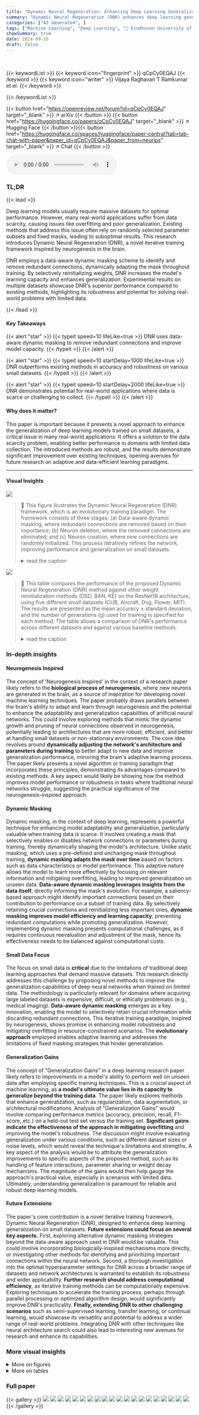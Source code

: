 ```yaml
---
title: "Dynamic Neural Regeneration: Enhancing Deep Learning Generalization on Small Datasets"
summary: "Dynamic Neural Regeneration (DNR) enhances deep learning generalization on small datasets using a data-aware dynamic masking scheme inspired by neurogenesis."
categories: ["AI Generated", ]
tags: ["Machine Learning", "Deep Learning", "🏢 Eindhoven University of Technology",]
showSummary: true
date: 2024-09-26
draft: false
---
```


<br>

{{< keywordList >}}
{{< keyword icon="fingerprint" >}} qCpCy0EQAJ {{< /keyword >}}
{{< keyword icon="writer" >}} Vijaya Raghavan T Ramkumar et el. {{< /keyword >}}
 
{{< /keywordList >}}

{{< button href="https://openreview.net/forum?id=qCpCy0EQAJ" target="_blank" >}}
↗ arXiv
{{< /button >}}
{{< button href="https://huggingface.co/papers/qCpCy0EQAJ" target="_blank" >}}
↗ Hugging Face
{{< /button >}}{{< button href="https://huggingface.co/spaces/huggingface/paper-central?tab=tab-chat-with-paper&paper_id=qCpCy0EQAJ&paper_from=neurips" target="_blank" >}}
↗ Chat
{{< /button >}}




<audio controls>
    <source src="https://ai-paper-reviewer.com/qCpCy0EQAJ/podcast.wav" type="audio/wav">
    Your browser does not support the audio element.
</audio>


### TL;DR


{{< lead >}}

Deep learning models usually require massive datasets for optimal performance. However, many real-world applications suffer from data scarcity, causing issues like overfitting and poor generalization. Existing methods that address this issue often rely on randomly selected parameter subsets and fixed masks, leading to suboptimal results. This research introduces Dynamic Neural Regeneration (DNR), a novel iterative training framework inspired by neurogenesis in the brain. 



DNR employs a data-aware dynamic masking scheme to identify and remove redundant connections, dynamically adapting the mask throughout training. By selectively reinitializing weights, DNR increases the model's learning capacity and enhances generalization. Experimental results on multiple datasets showcase DNR's superior performance compared to existing methods, highlighting its robustness and potential for solving real-world problems with limited data.

{{< /lead >}}


#### Key Takeaways

{{< alert "star" >}}
{{< typeit speed=10 lifeLike=true >}} DNR uses data-aware dynamic masking to remove redundant connections and improve model capacity. {{< /typeit >}}
{{< /alert >}}

{{< alert "star" >}}
{{< typeit speed=10 startDelay=1000 lifeLike=true >}} DNR outperforms existing methods in accuracy and robustness on various small datasets. {{< /typeit >}}
{{< /alert >}}

{{< alert "star" >}}
{{< typeit speed=10 startDelay=2000 lifeLike=true >}} DNR demonstrates potential for real-world applications where data is scarce or challenging to collect. {{< /typeit >}}
{{< /alert >}}

#### Why does it matter?
This paper is important because it presents a novel approach to enhance the generalization of deep learning models trained on small datasets, a critical issue in many real-world applications.  It offers a solution to the data scarcity problem, enabling better performance in domains with limited data collection. The introduced methods are robust, and the results demonstrate significant improvement over existing techniques, opening avenues for future research on adaptive and data-efficient learning paradigms. 

------
#### Visual Insights



![](https://ai-paper-reviewer.com/qCpCy0EQAJ/figures_2_1.jpg)

> 🔼 This figure illustrates the Dynamic Neural Regeneration (DNR) framework, which is an evolutionary training paradigm.  The framework consists of three stages: (a) Data-aware dynamic masking, where redundant connections are removed based on their importance; (b) Neuron deletion, where the removed connections are eliminated; and (c) Neuron creation, where new connections are randomly initialized. This process iteratively refines the network, improving performance and generalization on small datasets.
> <details>
> <summary>read the caption</summary>
> Figure 1: Schematics of proposed Dynamic Neural Regeneration (DNR) framework. Our framework utilizes a data-aware dynamic masking scheme to remove redundant connections and increase the network's capacity for further learning by incorporating random weight reinitialization. Thus, effectively improving the performance and generalization of deep neural networks on small datasets.
> </details>





![](https://ai-paper-reviewer.com/qCpCy0EQAJ/tables_4_1.jpg)

> 🔼 This table compares the performance of the proposed Dynamic Neural Regeneration (DNR) method against other weight reinitialization methods (DSD, BAN, KE) on the ResNet18 architecture, using five different small datasets (CUB, Aircraft, Dog, Flower, MIT).  The results are presented as the mean accuracy ± standard deviation, and the number of generations (g) used for training is specified for each method.  The table allows a comparison of DNR's performance across different datasets and against various baseline methods.
> <details>
> <summary>read the caption</summary>
> Table 1: Compares the results of our method with the other weight reinitialization methods on ResNet18. g in fg indicates the number of generations the model is trained.
> </details>





### In-depth insights


#### Neurogenesis Inspired
The concept of 'Neurogenesis Inspired' in the context of a research paper likely refers to the **biological process of neurogenesis**, where new neurons are generated in the brain, as a source of inspiration for developing novel machine learning techniques.  The paper probably draws parallels between the brain's ability to adapt and learn through neurogenesis and the potential to enhance the adaptability and generalization capabilities of artificial neural networks. This could involve exploring methods that mimic the dynamic growth and pruning of neural connections observed in neurogenesis, potentially leading to architectures that are more robust, efficient, and better at handling small datasets or non-stationary environments. The core idea revolves around **dynamically adjusting the network's architecture and parameters during training** to better adapt to new data and improve generalization performance, mirroring the brain's adaptive learning process.  The paper likely presents a novel algorithm or training paradigm that incorporates these principles, demonstrating its advantages compared to existing methods.  A key aspect would likely be showing how the method improves model performance or robustness in tasks where traditional neural networks struggle, suggesting the practical significance of the neurogenesis-inspired approach.

#### Dynamic Masking
Dynamic masking, in the context of deep learning, represents a powerful technique for enhancing model adaptability and generalization, particularly valuable when training data is scarce.  It involves creating a mask that selectively enables or disables network connections or parameters during training, thereby dynamically shaping the model's architecture. Unlike static masking, which uses a pre-defined and unchanging mask throughout training, **dynamic masking adapts the mask over time** based on factors such as data characteristics or model performance.  This adaptive nature allows the model to learn more effectively by focusing on relevant information and mitigating overfitting, leading to improved generalization on unseen data.  **Data-aware dynamic masking leverages insights from the data itself**, directly informing the mask's evolution. For example, a saliency-based approach might identify important connections based on their contribution to performance on a subset of training data. By selectively retaining crucial connections and reinitializing less important ones, **dynamic masking improves model efficiency and learning capacity**, preventing redundant computations while promoting generalization.  However, implementing dynamic masking presents computational challenges, as it requires continuous reevaluation and adjustment of the mask, hence its effectiveness needs to be balanced against computational costs.

#### Small Data Focus
The focus on small data is **critical** due to the limitations of traditional deep learning approaches that demand massive datasets.  This research directly addresses this challenge by proposing novel methods to improve the generalization capabilities of deep neural networks when trained on limited data.  The methodology is particularly relevant for domains where acquiring large labeled datasets is expensive, difficult, or ethically problematic (e.g., medical imaging).  **Data-aware dynamic masking** emerges as a key innovation, enabling the model to selectively retain crucial information while discarding redundant connections.  This iterative training paradigm, inspired by neurogenesis, shows promise in enhancing model robustness and mitigating overfitting in resource-constrained scenarios.  The **evolutionary approach** employed enables adaptive learning and addresses the limitations of fixed masking strategies that hinder generalization.

#### Generalization Gains
The concept of "Generalization Gains" in a deep learning research paper likely refers to improvements in a model's ability to perform well on unseen data after employing specific training techniques.  This is a crucial aspect of machine learning, as **a model's ultimate value lies in its capacity to generalize beyond the training data**.  The paper likely explores methods that enhance generalization, such as regularization, data augmentation, or architectural modifications.  Analysis of "Generalization Gains" would involve comparing performance metrics (accuracy, precision, recall, F1-score, etc.) on a held-out test set versus the training set.  **Significant gains indicate the effectiveness of the approach in mitigating overfitting** and improving the model's robustness. The discussion might involve evaluating generalization under various conditions, such as different dataset sizes or noise levels, which would reveal the technique's limitations and strengths.  A key aspect of the analysis would be to attribute the generalization improvements to specific aspects of the proposed method, such as its handling of feature interactions, parameter sharing or weight decay mechanisms. The magnitude of the gains would then help gauge the approach's practical value, especially in scenarios with limited data.  Ultimately, understanding generalization is paramount for reliable and robust deep learning models.

#### Future Extensions
The paper's core contribution is a novel iterative training framework, Dynamic Neural Regeneration (DNR), designed to enhance deep learning generalization on small datasets.  **Future extensions could focus on several key aspects.** First, exploring alternative dynamic masking strategies beyond the data-aware approach used in DNR would be valuable.  This could involve incorporating biologically-inspired mechanisms more directly, or investigating other methods for identifying and prioritizing important connections within the neural network.  Second, a thorough investigation into the optimal hyperparameter settings for DNR across a broader range of datasets and network architectures is warranted to establish its robustness and wider applicability.  **Further research should address computational efficiency**, as iterative training methods can be computationally expensive.  Exploring techniques to accelerate the training process, perhaps through parallel processing or optimized algorithm design, would significantly improve DNR's practicality.  **Finally, extending DNR to other challenging scenarios** such as semi-supervised learning, transfer learning, or continual learning, would showcase its versatility and potential to address a wider range of real-world problems.  Integrating DNR with other techniques like neural architecture search could also lead to interesting new avenues for research and enhance its capabilities.


### More visual insights

<details>
<summary>More on figures
</summary>


![](https://ai-paper-reviewer.com/qCpCy0EQAJ/figures_6_1.jpg)

> 🔼 This figure illustrates the Dynamic Neural Regeneration (DNR) framework, which uses a data-aware dynamic masking scheme.  The scheme identifies and removes redundant connections, increasing the network's capacity for learning. This is achieved through random weight reinitialization during an iterative training process, ultimately enhancing the model's performance and generalization capabilities, especially on small datasets. The figure visually depicts the process, showing the evolution of the network across generations, highlighting the dynamic masking and neuron addition/deletion steps.
> <details>
> <summary>read the caption</summary>
> Figure 1: Schematics of proposed Dynamic Neural Regeneration (DNR) framework. Our framework utilizes a data-aware dynamic masking scheme to remove redundant connections and increase the network's capacity for further learning by incorporating random weight reinitialization. Thus, effectively improving the performance and generalization of deep neural networks on small datasets.
> </details>



![](https://ai-paper-reviewer.com/qCpCy0EQAJ/figures_7_1.jpg)

> 🔼 The figure compares the convergence behavior of Dynamic Neural Regeneration (DNR) and vanilla transfer learning using the ResNet18 architecture on the CUB dataset. The x-axis represents the generation number, while the y-axis shows the accuracy.  The plot illustrates that DNR achieves a higher accuracy with fewer generations, indicating faster convergence and potentially better generalization.
> <details>
> <summary>read the caption</summary>
> Figure 3: Convergence behavior: evaluating performance across generations in DNR and transfer learning with ResNet18 architecture trained on CUB dataset.
> </details>



![](https://ai-paper-reviewer.com/qCpCy0EQAJ/figures_12_1.jpg)

> 🔼 This figure illustrates the Dynamic Neural Regeneration (DNR) framework, which uses data-aware dynamic masking to remove unnecessary connections in a neural network.  By doing this, it increases the network's capacity for further learning, as weights are randomly reinitialized, leading to improved performance and generalization, particularly with small datasets. The figure shows the evolutionary training paradigm used, highlighting the dynamic masking, neuron deletion, and creation processes. 
> <details>
> <summary>read the caption</summary>
> Figure 1: Schematics of proposed Dynamic Neural Regeneration (DNR) framework. Our framework utilizes a data-aware dynamic masking scheme to remove redundant connections and increase the network's capacity for further learning by incorporating random weight reinitialization. Thus, effectively improving the performance and generalization of deep neural networks on small datasets.
> </details>



![](https://ai-paper-reviewer.com/qCpCy0EQAJ/figures_13_1.jpg)

> 🔼 This figure displays the Mean Corruption Accuracy (MCA) for three different methods (LB, KE, and DNR) across various types of image corruptions (Gaussian Noise, Shot Noise, Impulse Noise, Speckle Noise, Defocus Blur, Gaussian Blur, Motion Blur, Zoom Blur, Brightness, Snow, Frost, Fog, Spatter, Contrast, Elastic, JPEG Compression, Pixelate, and Saturation).  Each corruption type has five levels of severity.  The heatmap visualizes the MCA for each method and corruption, demonstrating that DNR generally exhibits higher accuracy across multiple corruption types and severities, indicating superior robustness.
> <details>
> <summary>read the caption</summary>
> Figure 5: Robustness to natural corruptions on CIFAR-10-C (37). DNR is more robust against the majority of corruptions compared to the baselines.
> </details>



![](https://ai-paper-reviewer.com/qCpCy0EQAJ/figures_14_1.jpg)

> 🔼 This figure displays the robustness of different models (LB, KE, and DNR) against adversarial attacks of varying strengths (epsilon values). The y-axis represents the adversarial accuracy, showing the percentage of correctly classified examples even under adversarial perturbations. The x-axis indicates the strength of the adversarial attack (epsilon). The figure shows how the adversarial accuracy decreases as the attack strength increases for all three models, but DNR demonstrates significantly better robustness compared to LB and KE, maintaining higher accuracy even under stronger attacks.
> <details>
> <summary>read the caption</summary>
> Figure 6: Robustness to adversarial attacks
> </details>



![](https://ai-paper-reviewer.com/qCpCy0EQAJ/figures_14_2.jpg)

> 🔼 The figure shows the class balanced accuracy for three different methods (LB, KE, and DNR) under class imbalanced conditions.  The results illustrate that DNR significantly outperforms the baselines (LB and KE) in handling class imbalance, suggesting its robustness and effectiveness in addressing this common challenge in real-world datasets.
> <details>
> <summary>read the caption</summary>
> Figure 7: Robustness to class imbalance
> </details>



</details>




<details>
<summary>More on tables
</summary>


![](https://ai-paper-reviewer.com/qCpCy0EQAJ/tables_6_1.jpg)
> 🔼 This table compares the performance of Dynamic Neural Regeneration (DNR) against Knowledge Evolution (KE) and a Long Baseline (LB) on three large-scale image classification datasets: CIFAR10, CIFAR100, and TinyImageNet.  The model used is ResNet50.  The results show the accuracy achieved after 10 generations (f10) of training, using label smoothing (Smth).  The comparison highlights the improved generalization performance of DNR compared to existing methods on these large datasets.
> <details>
> <summary>read the caption</summary>
> Table 2: Compares the results of the DNR framework with the KE and longer baselines for ResNet50 on large datasets.  g in fg indicates the number of generations the model is trained.
> </details>

![](https://ai-paper-reviewer.com/qCpCy0EQAJ/tables_7_1.jpg)
> 🔼 This table compares the performance of Dynamic Neural Regeneration (DNR) with transfer learning on several datasets.  It shows the accuracy of using a smoothing regularizer with transfer learning and with DNR, demonstrating DNR's superior performance across multiple datasets.
> <details>
> <summary>read the caption</summary>
> Table 3: Comparative analysis of DNR and transfer learning across diverse datasets.
> </details>

![](https://ai-paper-reviewer.com/qCpCy0EQAJ/tables_8_1.jpg)
> 🔼 This table compares the performance of the Dynamic Neural Regeneration (DNR) method using different criteria for estimating the importance of parameters: Long Baseline (LB), Random (KE - Knowledge Evolution), Fisher Information Matrix (FIM), Weight Magnitude, and SNIP (Single-shot Network Pruning).  The results are shown for the CUB200 and Flower datasets, indicating the accuracy achieved by each method.  This table helps to demonstrate the superiority of the SNIP method for data-aware dynamic masking in the DNR framework.
> <details>
> <summary>read the caption</summary>
> Table 4: Evaluating the performance of DNR with different importance estimation.
> </details>

![](https://ai-paper-reviewer.com/qCpCy0EQAJ/tables_14_1.jpg)
> 🔼 This table compares the performance of the proposed Dynamic Neural Regeneration (DNR) method against several other weight reinitialization methods (CE, DSD, BAN, KE) on the ResNet18 architecture.  The results are presented for several small datasets (CUB, Aircraft, Dog, Flower, MIT).  The table shows the accuracy achieved by each method, with the number of generations (g) used in the training indicated in parentheses. The inclusion of label smoothing (Smth) as a regularizer is also explored, showing its impact on performance.
> <details>
> <summary>read the caption</summary>
> Table 1: Compares the results of our method with the other weight reinitialization methods on ResNet18.  g in fg indicates the number of generations the model is trained.
> </details>

![](https://ai-paper-reviewer.com/qCpCy0EQAJ/tables_15_1.jpg)
> 🔼 This table compares the performance of the proposed Dynamic Neural Regeneration (DNR) method with other weight reinitialization methods (DSD, BAN, KE) and a long baseline (LB) on five different small datasets using ResNet18. The results are reported in terms of mean accuracy and standard deviation across different datasets. The number of generations used for the iterative training is also specified. The table shows that the DNR method consistently outperforms other methods in terms of accuracy and generalization.
> <details>
> <summary>read the caption</summary>
> Table 1: Compares the results of our method with the other weight reinitialization methods on ResNet18. g in fg indicates the number of generations the model is trained.
> </details>

![](https://ai-paper-reviewer.com/qCpCy0EQAJ/tables_15_2.jpg)
> 🔼 This table presents the results of the Dynamic Neural Regeneration (DNR) method using different numbers of data samples for importance estimation.  It shows the test accuracy achieved after 10 generations on two datasets (Aircraft and CUB) when using either 20% of the entire dataset or only 128 samples for estimating the importance of parameters using the SNIP method. The results demonstrate the robustness of the DNR method to variations in the amount of data used for importance estimation.
> <details>
> <summary>read the caption</summary>
> Table 7: Evaluation with varying the quantity of data for importance estimation. Test accuracy at the end of 10 generations is shown on Aircraft and CUB datasets.
> </details>

![](https://ai-paper-reviewer.com/qCpCy0EQAJ/tables_16_1.jpg)
> 🔼 This table compares the performance of the proposed Dynamic Neural Regeneration (DNR) method with other weight reinitialization methods (CE, DSD, BAN, KE) on the ResNet18 architecture using small datasets.  It shows the mean accuracy across five different datasets (CUB, Aircraft, Dog, Flower, MIT) for each method, and indicates how many generations the model was trained for (g in fg).  The results demonstrate that DNR generally outperforms other methods.
> <details>
> <summary>read the caption</summary>
> Table 1: Compares the results of our method with the other weight reinitialization methods on ResNet18. g in fg indicates the number of generations the model is trained.
> </details>

![](https://ai-paper-reviewer.com/qCpCy0EQAJ/tables_16_2.jpg)
> 🔼 This table shows the accuracy achieved by the Dynamic Neural Regeneration (DNR) method on the Flower dataset across different numbers of generations (iterations of training).  It demonstrates how the model's accuracy improves as the number of generations increases, indicating the efficacy of the iterative training paradigm.
> <details>
> <summary>read the caption</summary>
> Table 9: Performance of DNR across generations on the Flower dataset
> </details>

![](https://ai-paper-reviewer.com/qCpCy0EQAJ/tables_16_3.jpg)
> 🔼 This table compares the performance of the proposed Dynamic Neural Regeneration (DNR) method with other weight reinitialization methods (CE, DSD, BAN, KE) on five different datasets using the ResNet18 architecture.  The results are shown for different numbers of generations (g), indicating the iterative nature of the training process.  The table helps illustrate the improvement in performance achieved by DNR compared to existing methods, highlighting its efficacy in improving the generalization of deep neural networks on small datasets.
> <details>
> <summary>read the caption</summary>
> Table 1: Compares the results of our method with the other weight reinitialization methods on ResNet18. g in  indicates the number of generations the model is trained.
> </details>

</details>




### Full paper

{{< gallery >}}
<img src="https://ai-paper-reviewer.com/qCpCy0EQAJ/1.png" class="grid-w50 md:grid-w33 xl:grid-w25" />
<img src="https://ai-paper-reviewer.com/qCpCy0EQAJ/2.png" class="grid-w50 md:grid-w33 xl:grid-w25" />
<img src="https://ai-paper-reviewer.com/qCpCy0EQAJ/3.png" class="grid-w50 md:grid-w33 xl:grid-w25" />
<img src="https://ai-paper-reviewer.com/qCpCy0EQAJ/4.png" class="grid-w50 md:grid-w33 xl:grid-w25" />
<img src="https://ai-paper-reviewer.com/qCpCy0EQAJ/5.png" class="grid-w50 md:grid-w33 xl:grid-w25" />
<img src="https://ai-paper-reviewer.com/qCpCy0EQAJ/6.png" class="grid-w50 md:grid-w33 xl:grid-w25" />
<img src="https://ai-paper-reviewer.com/qCpCy0EQAJ/7.png" class="grid-w50 md:grid-w33 xl:grid-w25" />
<img src="https://ai-paper-reviewer.com/qCpCy0EQAJ/8.png" class="grid-w50 md:grid-w33 xl:grid-w25" />
<img src="https://ai-paper-reviewer.com/qCpCy0EQAJ/9.png" class="grid-w50 md:grid-w33 xl:grid-w25" />
<img src="https://ai-paper-reviewer.com/qCpCy0EQAJ/10.png" class="grid-w50 md:grid-w33 xl:grid-w25" />
<img src="https://ai-paper-reviewer.com/qCpCy0EQAJ/11.png" class="grid-w50 md:grid-w33 xl:grid-w25" />
<img src="https://ai-paper-reviewer.com/qCpCy0EQAJ/12.png" class="grid-w50 md:grid-w33 xl:grid-w25" />
<img src="https://ai-paper-reviewer.com/qCpCy0EQAJ/13.png" class="grid-w50 md:grid-w33 xl:grid-w25" />
<img src="https://ai-paper-reviewer.com/qCpCy0EQAJ/14.png" class="grid-w50 md:grid-w33 xl:grid-w25" />
<img src="https://ai-paper-reviewer.com/qCpCy0EQAJ/15.png" class="grid-w50 md:grid-w33 xl:grid-w25" />
<img src="https://ai-paper-reviewer.com/qCpCy0EQAJ/16.png" class="grid-w50 md:grid-w33 xl:grid-w25" />
<img src="https://ai-paper-reviewer.com/qCpCy0EQAJ/17.png" class="grid-w50 md:grid-w33 xl:grid-w25" />
<img src="https://ai-paper-reviewer.com/qCpCy0EQAJ/18.png" class="grid-w50 md:grid-w33 xl:grid-w25" />
<img src="https://ai-paper-reviewer.com/qCpCy0EQAJ/19.png" class="grid-w50 md:grid-w33 xl:grid-w25" />
<img src="https://ai-paper-reviewer.com/qCpCy0EQAJ/20.png" class="grid-w50 md:grid-w33 xl:grid-w25" />
{{< /gallery >}}